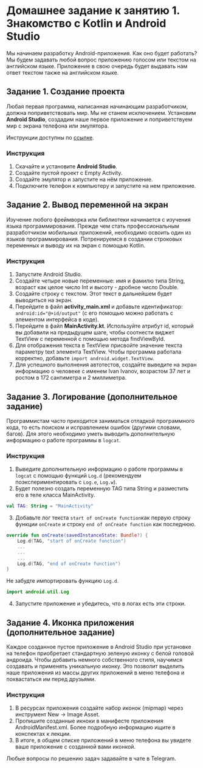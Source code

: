# Домашнее задание к занятию 1. Знакомство с Kotlin и Android Studio 

Мы начинаем разработку Android-приложения. Как оно будет работать? Мы будем задавать любой вопрос приложению голосом или текстом на английском языке. Приложение в свою очередь будет выдавать нам ответ текстом также на английском языке.


## Задание 1. Создание проекта
Любая первая программа, написанная начинающим разработчиком, должна поприветствовать мир. Мы не станем исключением. Установим **Android Studio**, создадим наше первое приложение и поприветствуем мир с экрана телефона или эмулятора. 

Инструкции доступны по [ссылке](https://github.com/netology-code/guides/blob/master/android/instruction.md).

### Инструкция
1. Скачайте и установите **Android Studio**.
2. Создайте пустой проект с Empty Activity.
3. Создайте эмулятор и запустите на нём приложение.
4. Подключите телефон к компьютеру и запустите на нем приложение. 


## Задание 2. Вывод переменной на экран
Изучение любого фреймворка или библиотеки начинается с изучения языка программирования. Прежде чем стать профессиональным разработчиком мобильных приложений, необходимо освоить один из языков программирования. Потренируемся в создании строковых переменных и выводу их на экран с помощью Kotlin.

### Инструкция 
1. Запустите Android Studio.
2. Создайте четыре новые переменные: имя и фамилю типа String, возраст как целое число Int и высоту - дробное число Double. 
3. Создайте строку с текстом. Этот текст в дальнейшем будет выводиться на экран. 
4. Перейдите в файл **activity_main.xml**  и добавьте идентификатор: ``` android:id="@+id/output" ``` (с его помощью можно работать с элементом интерфейса в коде).
5. Перейдите в файл **MainActivity.kt**. Используйте атрибут id, который вы добавили на предыдущем шаге, чтобы соотнести виджет TextView с переменной с помощью метода findViewById. 
6. Для отображения текста в TextView присвойте значение текста параметру text элемента TextView. Чтобы программа работала корректно, добавьте ```import android.widget.TextView```.
7. Для успешного выполнения автотестов, создайте выведите на экран информацию о человеке с именем Ivan Ivanov, возрастом 37 лет и ростом в 172 сантиметра и 2 миллиметра.


## Задание 3. Логирование (дополнительное задание)
Программистам часто приходится заниматься отладкой программного кода, то есть поиском и исправлением ошибок (другими словами, багов). Для этого необходимо уметь выводить дополнительную информацию о работе программы в `logcat`.

### Инструкция
1. Выведите дополнительную информацию о работе программы в `logcat` с помощью функций `Log.d` (рекомендуем поэкспериментировать с `Log.e`, `Log.w`).
2. Будет полезно создать переменную TAG типа String и разместить его в теле класса MainActivity.
```kotlin
val TAG: String = "MainActivity"
```
3. Добавьте лог текста `start of onCreate function`как первую строку функции `onCreate` и строку `end of onCreate function` как последнюю. 
```kotlin
override fun onCreate(savedInstanceState: Bundle?) {
    Log.d(TAG, "start of onCreate function")
    ...
    ...
    ...
    Log.d(TAG, "end of onCreate function")
}
```
Не забудте импортировать функцию `Log.d`. 
```kotlin
import android.util.Log
```
4. Запустите приложение и убедитесь, что в логах есть эти строки.


## Задание 4. Иконка приложения (дополнительное задание)
Каждое созданное пустое приложение в Android Studio при установке на телефон приобретает стандартную зеленую иконку с белой головой андроида. Чтобы добавить немного собственного стиля, научимся создавать и применять уникальную иконку. Это позволит выделить наше приложения из массы других приложений в меню телефона и похвастаться им перед друзьями.

### Инструкция
1. В ресурсах приложения создайте набор иконок (mipmap) через инструмент New -> Image Asset.
2. Пропишите созданные икноки в манифесте приложения AndroidManifest.xml. Более подробную информацию ищите в конспектах к лекции.
3. В итоге, в общем списке приложений в меню телефона вы увидете ваше приложение с созданной вами иконкой.

Любые вопросы по решению задач задавайте в чате в Telegram.
